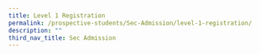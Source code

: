```yaml
---
title: Level 1 Registration
permalink: /prospective-students/Sec-Admission/level-1-registration/
description: ""
third_nav_title: Sec Admission
---
```

